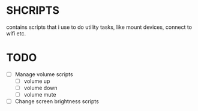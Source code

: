 # SHCRIPTS

contains scripts that i use to do utility tasks, like mount devices, connect to wifi etc.

# TODO  
  - [ ] Manage volume scripts
    - [ ] volume up
    - [ ] volume down
    - [ ] volume mute
  - [ ] Change screen brightness scripts
